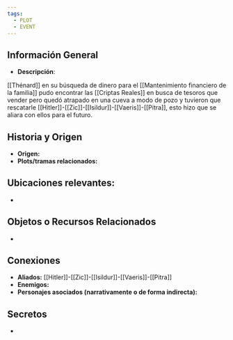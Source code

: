 ```yaml
---
tags:
  - PLOT
  - EVENT
---
```

## Información General 
- **Descripción**: 

[[Thénard]] en su búsqueda de dinero para el [[Mantenimiento financiero de la familia]] pudo encontrar las [[Criptas Reales]] en busca de tesoros que vender pero quedó atrapado en una cueva a modo de pozo y tuvieron que rescatarle [[Hitler]]-[[Zic]]-[[Isildur]]-[[Vaeris]]-[[Pitra]], esto hizo que se aliara con ellos para el futuro.

## Historia y Origen 
- **Origen:** 
- **Plots/tramas relacionados:** 

## Ubicaciones relevantes:
- 

## Objetos o Recursos Relacionados 
- 

## Conexiones 
- **Aliados:** [[Hitler]]-[[Zic]]-[[Isildur]]-[[Vaeris]]-[[Pitra]]
- **Enemigos:**
- **Personajes asociados (narrativamente o de forma indirecta):** 

## Secretos
- 